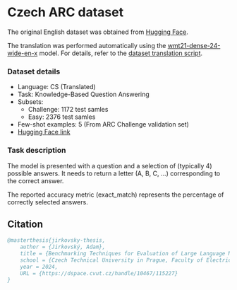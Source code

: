 # Czech ARC dataset

The original English dataset was obtained from [Hugging Face](https://huggingface.co/datasets/allenai/ai2_arc).

The translation was performed automatically using the [wmt21-dense-24-wide-en-x](https://huggingface.co/facebook/wmt21-dense-24-wide-en-x) model. For details, refer to the [dataset translation script](../dataset_translation.py).

### Dataset details

- Language: CS (Translated)
- Task: Knowledge-Based Question Answering
- Subsets:
    - Challenge: 1172 test samles
    - Easy: 2376 test samles
- Few-shot examples: 5 (From ARC Challenge validation set)
- [Hugging Face link](https://huggingface.co/datasets/CIIRC-NLP/arc-cs)

### Task description

The model is presented with a question and a selection of (typically 4) possible answers. It needs to return a letter (A, B, C, ...) corresponding to the correct answer.

The reported accuracy metric (exact_match) represents the percentage of correctly selected answers.

## Citation

```bibtex
@masterthesis{jirkovsky-thesis,
    author = {Jirkovský, Adam},
    title = {Benchmarking Techniques for Evaluation of Large Language Models},
    school = {Czech Technical University in Prague, Faculty of Electrical Engineering},
    year = 2024,
    URL = {https://dspace.cvut.cz/handle/10467/115227}
}
```
